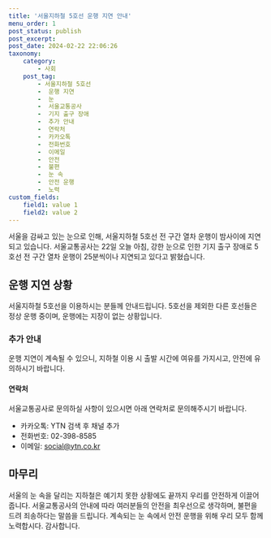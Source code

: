 ```yaml
---
title: '서울지하철 5호선 운행 지연 안내'
menu_order: 1
post_status: publish
post_excerpt: 
post_date: 2024-02-22 22:06:26
taxonomy:
    category:
        - 사회
    post_tag:
        - 서울지하철 5호선
        -  운행 지연
        -  눈
        -  서울교통공사
        -  기지 출구 장애
        -  추가 안내
        -  연락처
        -  카카오톡
        -  전화번호
        -  이메일
        -  안전
        -  불편
        -  눈 속
        -  안전 운행
        -  노력
custom_fields:
    field1: value 1
    field2: value 2
---
```


서울을 감싸고 있는 눈으로 인해, 서울지하철 5호선 전 구간 열차 운행이 밤사이에 지연되고 있습니다. ​​서울교통공사는 22일 오늘 아침, 강한 눈으로 인한 기지 출구 장애로 5호선 전 구간 열차 운행이 25분씩이나 지연되고 있다고 밝혔습니다.
## 운행 지연 상황
서울지하철 5호선을 이용하시는 분들께 안내드립니다. 5호선을 제외한 다른 호선들은 정상 운행 중이며, 운행에는 지장이 없는 상황입니다.
### 추가 안내
운행 지연이 계속될 수 있으니, 지하철 이용 시 출발 시간에 여유를 가지시고, 안전에 유의하시기 바랍니다.
#### 연락처
서울교통공사로 문의하실 사항이 있으시면 아래 연락처로 문의해주시기 바랍니다.
- 카카오톡: YTN 검색 후 채널 추가
- 전화번호: 02-398-8585
- 이메일: social@ytn.co.kr
## 마무리
서울의 눈 속을 달리는 지하철은 예기치 못한 상황에도 끝까지 우리를 안전하게 이끌어줍니다. 서울교통공사의 안내에 따라 여러분들의 안전을 최우선으로 생각하며, 불편을 드려 죄송하다는 말씀을 드립니다. 계속되는 눈 속에서 안전 운행을 위해 우리 모두 함께 노력합시다. 감사합니다.
